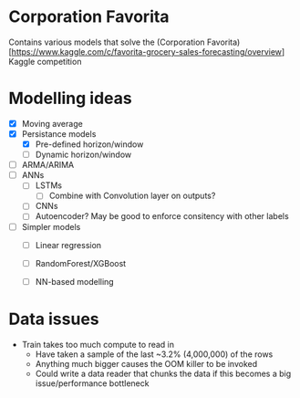 # Corporation Favorita

Contains various models that solve the (Corporation Favorita)[https://www.kaggle.com/c/favorita-grocery-sales-forecasting/overview] Kaggle competition

# Modelling ideas
* [x] Moving average
* [x] Persistance models
    * [x] Pre-defined horizon/window
    * [ ] Dynamic horizon/window
* [ ] ARMA/ARIMA
* [ ] ANNs
    * [ ] LSTMs
        * [ ] Combine with Convolution layer on outputs?
    * [ ] CNNs
    * [ ] Autoencoder? May be good to enforce consitency with other labels
* [ ] Simpler models
    * [ ] Linear regression
    * [ ] RandomForest/XGBoost
    * [ ] NN-based modelling


# Data issues
* Train takes too much compute to read in
    * Have taken a sample of the last ~3.2% (4,000,000) of the rows
    * Anything much bigger causes the OOM killer to be invoked
    * Could write a data reader that chunks the data if this becomes a big issue/performance bottleneck

